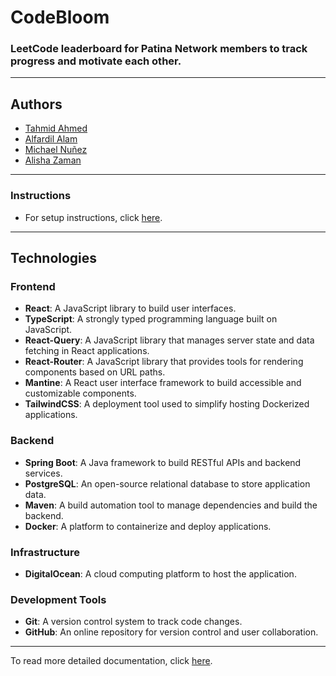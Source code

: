 # CodeBloom

### LeetCode leaderboard for Patina Network members to track progress and motivate each other.

---

## Authors

- [Tahmid Ahmed](https://github.com/0pengu)  
- [Alfardil Alam](https://github.com/alfardil)  
- [Michael Nuñez](https://github.com/im-michaeln)  
- [Alisha Zaman](https://github.com/az2924)  

---
### Instructions

- For setup instructions, click [here](https://github.com/0pengu/codebloom/blob/main/docs/local.md).

---

## Technologies

### Frontend
- **React**: A JavaScript library to build user interfaces. 
- **TypeScript**: A strongly typed programming language built on JavaScript.
- **React-Query**: A JavaScript library that manages server state and data fetching in React applications.
- **React-Router**: A JavaScript library that provides tools for rendering components based on URL paths.
- **Mantine**: A React user interface framework to build accessible and customizable components. 
- **TailwindCSS**: A deployment tool used to simplify hosting Dockerized applications.

### Backend
- **Spring Boot**: A Java framework to build RESTful APIs and backend services.
- **PostgreSQL**: An open-source relational database to store application data.
- **Maven**: A build automation tool to manage dependencies and build the backend.
- **Docker**: A platform to containerize and deploy applications.

### Infrastructure
- **DigitalOcean**: A cloud computing platform to host the application.

### Development Tools
- **Git**: A version control system to track code changes.
- **GitHub**: An online repository for version control and user collaboration.

---

To read more detailed documentation, click [here](https://github.com/0pengu/codebloom/tree/main/docs).

